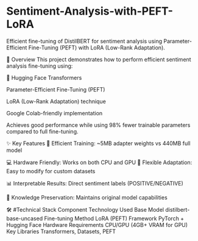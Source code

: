 # Sentiment-Analysis-with-PEFT-LoRA
Efficient fine-tuning of DistilBERT for sentiment analysis using Parameter-Efficient Fine-Tuning (PEFT) with LoRA (Low-Rank Adaptation).

📌 Overview
This project demonstrates how to perform efficient sentiment analysis fine-tuning using:

🤗 Hugging Face Transformers

Parameter-Efficient Fine-Tuning (PEFT)

LoRA (Low-Rank Adaptation) technique

Google Colab-friendly implementation

Achieves good performance while using 98% fewer trainable parameters compared to full fine-tuning.

✨ Key Features
🚀 Efficient Training: ~5MB adapter weights vs 440MB full model

💻 Hardware Friendly: Works on both CPU and GPU
🔄 Flexible Adaptation: Easy to modify for custom datasets

📊 Interpretable Results: Direct sentiment labels (POSITIVE/NEGATIVE)

🧠 Knowledge Preservation: Maintains original model capabilities

🛠️ #Technical Stack
Component	Technology Used
Base Model	distilbert-base-uncased
Fine-tuning Method	LoRA (PEFT)
Framework	PyTorch + Hugging Face
Hardware Requirements	CPU/GPU (4GB+ VRAM for GPU)
Key Libraries	Transformers, Datasets, PEFT

